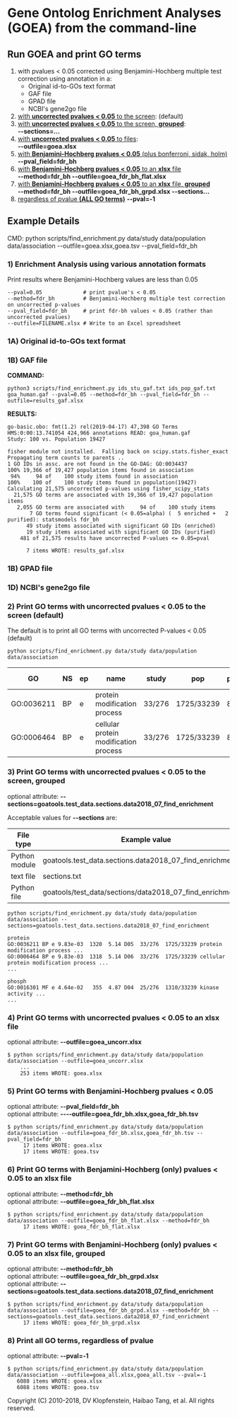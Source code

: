# Gene Ontolog Enrichment Analyses (GOEA) from the command-line

## Run GOEA and print GO terms

  1. with pvalues < 0.05 corrected using Benjamini-Hochberg multiple test correction using annotation in a:    
     * Original id-to-GOs text format   
     * GAF file    
     * GPAD file    
     * NCBI's gene2go file
  2. [with **uncorrected pvalues < 0.05** to the screen](#2-print-go-terms-with-uncorrected-pvalues--005-to-the-screen-default):
    (default)
  3. [with **uncorrected pvalues < 0.05** to the screen, **grouped**](#3-print-go-terms-with-uncorrected-pvalues--005-to-the-screen-grouped):    
     **--sections=...**
  4. [with **uncorrected pvalues < 0.05** to files](#4-print-go-terms-with-uncorrected-pvalues--005-to-an-xlsx-file):    
    **--outfile=goea.xlsx**
  5. [with **Benjamini-Hochberg pvalues < 0.05** (plus bonferroni, sidak, holm)](#5-print-go-terms-with-benjamini-hochberg-pvalues--005) 
    **--pval_field=fdr_bh**    
  6. [with **Benjamini-Hochberg pvalues < 0.05** to an **xlsx** file](#6-print-go-terms-with-benjamini-hochberg-only-pvalues--005-to-an-xlsx-file)     
    **--method=fdr_bh --outfile=goea_fdr_bh_flat.xlsx**    
  7. [with **Benjamini-Hochberg pvalues < 0.05** to an **xlsx** file, **grouped**](#7-print-go-terms-with-benjamini-hochberg-only-pvalues--005-to-an-xlsx-file-grouped)     
    **--method=fdr_bh --outfile=goea_fdr_bh_grpd.xlsx --sections...**    
  8. [regardless of pvalue **(ALL GO terms)**](#8-print-all-go-terms-regardless-of-pvalue)
    **--pval=-1**    

## Example Details

CMD: python scripts/find_enrichment.py data/study data/population data/association --outfile=goea.xlsx,goea.tsv --pval_field=fdr_bh     

### 1) Enrichment Analysis using various annotation formats    

Print results where Benjamini-Hochberg values are less than 0.05    
```
--pval=0.05             # print pvalue's < 0.05
--method=fdr_bh         # Benjamini-Hochberg multiple test correction on uncorrected p-values
--pval_field=fdr_bh     # print fdr-bh values < 0.05 (rather than uncorrected pvalues)
--outfile=FILENAME.xlsx # Write to an Excel spreadsheet
```

### 1A) Original id-to-GOs text format    

### 1B) GAF file

**COMMAND:**    
```
python3 scripts/find_enrichment.py ids_stu_gaf.txt ids_pop_gaf.txt goa_human.gaf --pval=0.05 --method=fdr_bh --pval_field=fdr_bh --outfile=results_gaf.xlsx
```

**RESULTS:**    
```
go-basic.obo: fmt(1.2) rel(2019-04-17) 47,398 GO Terms
HMS:0:00:13.741054 424,966 annotations READ: goa_human.gaf
Study: 100 vs. Population 19427

fisher module not installed.  Falling back on scipy.stats.fisher_exact
Propagating term counts to parents ..
1 GO IDs in assc. are not found in the GO-DAG: GO:0034437
100% 19,366 of 19,427 population items found in association
 94%     94 of    100 study items found in association
100%    100 of    100 study items found in population(19427)
Calculating 21,575 uncorrected p-values using fisher_scipy_stats
  21,575 GO terms are associated with 19,366 of 19,427 population items
   2,055 GO terms are associated with     94 of    100 study items
       7 GO terms found significant (< 0.05=alpha) (  5 enriched +   2 purified): statsmodels fdr_bh
      49 study items associated with significant GO IDs (enriched)
      19 study items associated with significant GO IDs (purified)
    481 of 21,575 results have uncorrected P-values <= 0.05=pval

      7 items WROTE: results_gaf.xlsx
```


### 1B) GPAD file

### 1D) NCBI's gene2go file

### 2) Print GO terms with uncorrected pvalues < 0.05 to the screen (default)
The default is to print all GO terms with uncorrected P-values < 0.05 (default)

```
python scripts/find_enrichment.py data/study data/population data/association
```


|GO|NS|ep|name|study|pop|p_uncorrected|depth|# study|p_bonferroni|p_sidak|p_holm|p_fdr_bh|study_items
|--|--|--|----|-----|---|-------------|-----|-----------|------------|-------|------|--------|-----------
|GO:0036211|BP|e|protein modification process|33/276|1725/33239|8.070e-06|5|33|0.0491|0.04789|0.04910|0.00982|AT1G13580...
|GO:0006464|BP|e|cellular protein modification process|33/276|1725/33239|8.070e-06|6|33|0.0491|0.04789|0.04910|0.00982|AT1G13580...

### 3) Print GO terms with uncorrected pvalues < 0.05 to the screen, grouped 
optional attribute: **--sections=goatools.test_data.sections.data2018_07_find_enrichment**

Acceptable values for **--sections** are:

| File type     | Example value
|---------------|------------------------------------------------------------
| Python module | goatools.test_data.sections.data2018_07_find_enrichment
| text file     | sections.txt
| Python file   | goatools/test_data/sections/data2018_07_find_enrichment.py


```
python scripts/find_enrichment.py data/study data/population data/association --sections=goatools.test_data.sections.data2018_07_find_enrichment

protein
GO:0036211 BP e 9.83e-03  1320  5.14 D05  33/276  1725/33239 protein modification process ...
GO:0006464 BP e 9.83e-03  1318  5.14 D06  33/276  1725/33239 cellular protein modification process ...
...

phosph
GO:0016301 MF e 4.64e-02   355  4.87 D04  25/276  1310/33239 kinase activity ...
...

```

### 4) Print GO terms with uncorrected pvalues < 0.05 to an xlsx file
optional attribute: **--outfile=goea_uncorr.xlsx**    

```
$ python scripts/find_enrichment.py data/study data/population data/association --outfile=goea_uncorr.xlsx
    ...
    253 items WROTE: goea.xlsx
```

### 5) Print GO terms with Benjamini-Hochberg pvalues < 0.05
optional attribute: **--pval_field=fdr_bh**     
optional attribute: **----outfile=goea_fdr_bh.xlsx,goea_fdr_bh.tsv**    

```
$ python scripts/find_enrichment.py data/study data/population data/association --outfile=goea_fdr_bh.xlsx,goea_fdr_bh.tsv --pval_field=fdr_bh
     17 items WROTE: goea.xlsx
     17 items WROTE: goea.tsv
```

### 6) Print GO terms with Benjamini-Hochberg (only) pvalues < 0.05 to an xlsx file
optional attribute: **--method=fdr_bh**    
optional attribute: **--outfile=goea_fdr_bh_flat.xlsx**    

```
$ python scripts/find_enrichment.py data/study data/population data/association --outfile=goea_fdr_bh_flat.xlsx --method=fdr_bh
     17 items WROTE: goea_fdr_bh_flat.xlsx
```

### 7) Print GO terms with Benjamini-Hochberg (only) pvalues < 0.05 to an xlsx file, grouped
optional attribute: **--method=fdr_bh**    
optional attribute: **--outfile=goea_fdr_bh_grpd.xlsx**    
optional attribute: **--sections=goatools.test_data.sections.data2018_07_find_enrichment**    

```
$ python scripts/find_enrichment.py data/study data/population data/association --outfile=goea_fdr_bh_grpd.xlsx --method=fdr_bh --sections=goatools.test_data.sections.data2018_07_find_enrichment
     17 items WROTE: goea_fdr_bh_grpd.xlsx
```

### 8) Print all GO terms, regardless of pvalue
optional attribute: **--pval=-1**

```
$ python scripts/find_enrichment.py data/study data/population data/association --outfile=goea_all.xlsx,goea_all.tsv --pval=-1
   6088 items WROTE: goea.xlsx
   6088 items WROTE: goea.tsv
```

Copyright (C) 2010-2018, DV Klopfenstein, Haibao Tang, et al. All rights reserved.
